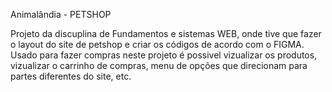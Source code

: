 Animalândia  - PETSHOP

Projeto da discuplina de Fundamentos e sistemas WEB, onde tive que fazer o layout do site de petshop e criar os códigos de acordo com o FIGMA. Usado para fazer compras neste projeto é possivel vizualizar os produtos,
vizualizar o carrinho de compras, menu de opções que direcionam para partes diferentes do site, etc.
